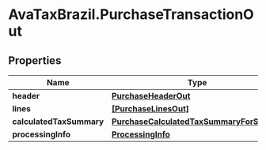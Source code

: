# AvaTaxBrazil.PurchaseTransactionOut

## Properties
Name | Type | Description | Notes
------------ | ------------- | ------------- | -------------
**header** | [**PurchaseHeaderOut**](PurchaseHeaderOut.md) |  | 
**lines** | [**[PurchaseLinesOut]**](PurchaseLinesOut.md) |  | 
**calculatedTaxSummary** | [**PurchaseCalculatedTaxSummaryForService**](PurchaseCalculatedTaxSummaryForService.md) |  | 
**processingInfo** | [**ProcessingInfo**](ProcessingInfo.md) |  | 


